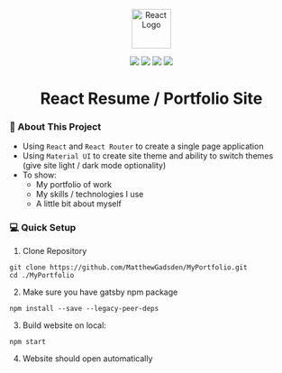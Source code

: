 <p align="center">
  <a href="https://reactjs.org/">
    <img alt="React Logo" src="https://cdn.freebiesupply.com/logos/large/2x/react-1-logo-png-transparent.png" width="70" />
  </a>
</p>
<div align="center">
  <img src="https://img.shields.io/badge/18.1.0-React-%2355b9d5"/>
  <img src="https://img.shields.io/badge/6.3.0-React%20Router-red"/>
  <img src="https://img.shields.io/badge/4.6.4-TypeScript-%232f74c0"/>
  <img src="https://img.shields.io/badge/4.12.4-Material%20UI-%23007bf7"/>  
</div>

<h1 align="center">
  React Resume / Portfolio Site
</h1>

### 📁 About This Project
- Using `React` and `React Router` to create a single page application
- Using `Material UI` to create site theme and ability to switch themes (give site light / dark mode optionality)
- To show:
  - My portfolio of work
  - My skills / technologies I use
  - A little bit about myself

### 💻 Quick Setup
1) Clone Repository
```shell
git clone https://github.com/MatthewGadsden/MyPortfolio.git
cd ./MyPortfolio
```
2) Make sure you have gatsby npm package
```shell
npm install --save --legacy-peer-deps
```
3) Build website on local:
```shell
npm start
```
4) Website should open automatically
